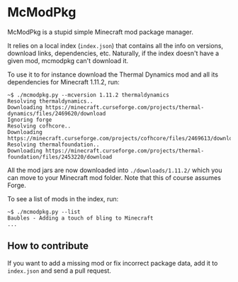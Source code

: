 # McModPkg

McModPkg is a stupid simple Minecraft mod package manager.

It relies on a local index (`index.json`) that contains all the info on
versions, download links, dependencies, etc.
Naturally, if the index doesn't have a given mod, mcmodpkg can't download
it.

To use it to for instance download the Thermal Dynamics mod and all its
dependencies for Minecraft 1.11.2, run:
```
~$ ./mcmodpkg.py --mcversion 1.11.2 thermaldynamics
Resolving thermaldynamics..
Downloading https://minecraft.curseforge.com/projects/thermal-dynamics/files/2469620/download
Ignoring forge
Resolving cofhcore..
Downloading https://minecraft.curseforge.com/projects/cofhcore/files/2469613/download
Resolving thermalfoundation..
Downloading https://minecraft.curseforge.com/projects/thermal-foundation/files/2453220/download
```

All the mod jars are now downloaded into `./downloads/1.11.2/` which you
can move to your Minecraft mod folder.
Note that this of course assumes Forge.


To see a list of mods in the index, run:
```
~$ ./mcmodpkg.py --list
Baubles - Adding a touch of bling to Minecraft
...
```


## How to contribute

If you want to add a missing mod or fix incorrect package data, add it
to `index.json` and send a pull request.
